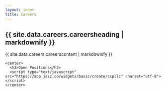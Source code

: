 ```yaml
---
layout: inner
title: Careers
---
```


<div class="careers">
  <div class="md">
    <h2>{{ site.data.careers.careersheading | markdownify }}</h2>
    {{ site.data.careers.careerscontent | markdownify }}

    <center>
      <h3>Open Positions</h3>
      <script type="text/javascript" src="https://app.jazz.co/widgets/basic/create/scpllc" charset="utf-8"></script>
    </center>

  </div>
</div>
